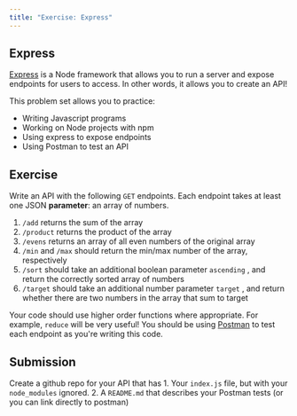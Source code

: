 ```yaml
---
title: "Exercise: Express" 
--- 
```


## Express

[Express](https://expressjs.com/) is a Node framework that allows you to run a server and expose endpoints for users to access. In other words, it allows you to create an API!

This problem set allows you to practice:

- Writing Javascript programs
- Working on Node projects with npm
- Using express to expose endpoints
- Using Postman to test an API

## Exercise

Write an API with the following `GET` endpoints. Each endpoint takes at least one JSON **parameter**: an array of numbers.

1. `/add` returns the sum of the array
2. `/product` returns the product of the array
3. `/evens` returns an array of all even numbers of the original array
4. `/min` and `/max` should return the min/max number of the array, respectively
5. `/sort` should take an additional boolean parameter `ascending` , and return the correctly sorted array of numbers
6. `/target` should take an additional number parameter `target` , and return whether there are two numbers in the array that sum to target

Your code should use higher order functions where appropriate. For example, `reduce` will be very useful!
You should be using [Postman](https://www.postman.com/downloads/postman-agent/) to test each endpoint as you're writing this code.

## Submission

Create a github repo for your API that has 1. Your `index.js` file, but with your `node_modules` ignored. 2. A `README.md` that describes your Postman tests (or you can link directly to postman)